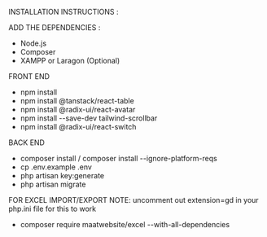 INSTALLATION INSTRUCTIONS :



ADD THE DEPENDENCIES :
- Node.js
- Composer
- XAMPP or Laragon (Optional)


FRONT END
- npm install
- npm install @tanstack/react-table
- npm install @radix-ui/react-avatar
- npm install --save-dev tailwind-scrollbar
- npm install @radix-ui/react-switch


BACK END
- composer install / composer install --ignore-platform-reqs
- cp .env.example .env
- php artisan key:generate
- php artisan migrate



FOR EXCEL IMPORT/EXPORT
NOTE: uncomment out extension=gd in your php.ini file for this to work
- composer require maatwebsite/excel --with-all-dependencies
  



